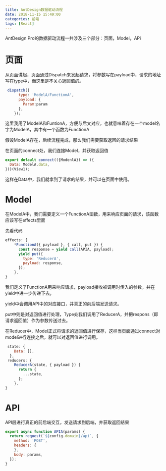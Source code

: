 ```yaml
---
title: AntDesign数据驱动流程
date: 2018-11-15 15:49:00
categories: 前端
tags: [React]
---
```

AntDesign Pro的数据驱动流程一共涉及三个部分：页面，Model，APi

# 页面

从页面讲起，页面通过Dispatch来发起请求，将参数写在payload中，请求的地址写在type中，而这里是不关心返回值的。
```JavaScript
 dispatch({
      type: 'ModelA/FunctionA',
      payload: {
        Param:param
      },
    });
```
这里我用了ModelA和FuntionA，方便与后文对应，也就意味着存在一个model名字为ModelA，其中有一个函数为FunctionA

假设ModelA存在，后续流程完成，那么我们需要获取返回的请求结果

在页面的connect处，我们连接Model，并获取返回值

```JavaScript
export default connect(({ModenlA}) => ({
  Data: ModelA.data,
}))(View1);
```
这样在Data中，我们就拿到了请求的结果，并可以在页面中使用。

# Model

在ModelA中，我们需要定义一个FunctionA函数，用来响应页面的请求，该函数应该写在effects里面

先看代码

```JavaScript
effects: {
    *FunctionA({ payload }, { call, put }) {
      const response = yield call(APIA, payload);
      yield put({
        type: 'ReducerA',
        payload: response,
      });
    },
}
```
我们定义了FunctionA用来响应请求，payload接收被调用时传入的参数，并在yield中进一步传递下去。

yield中会调用API中的对应接口，并真正的向后端发送请求。

put中则是对返回值进行处理，Type处我们调用了ReducerA，并把respons（即请求返回值）作为参数传送过去。

在Reducer中，Model正式将请求的返回值进行保存，这样当页面通过connect对model进行连接之后，就可以对返回值进行调用。

```JavaScript
 state: {
    Data: [],
  },
 reducers: {
    ReducerA(state, { payload }) {
      return {
        ...state,
      };
    },
}
```
# API

API层进行真正的前后端交互，发送请求到后端，并获取返回结果

```JavaScript
export async function APIA(params) {
  return request(`${config.domain}/api`, {
    method: 'POST',
    headers: {
    },
    body: params,
  });
}
```